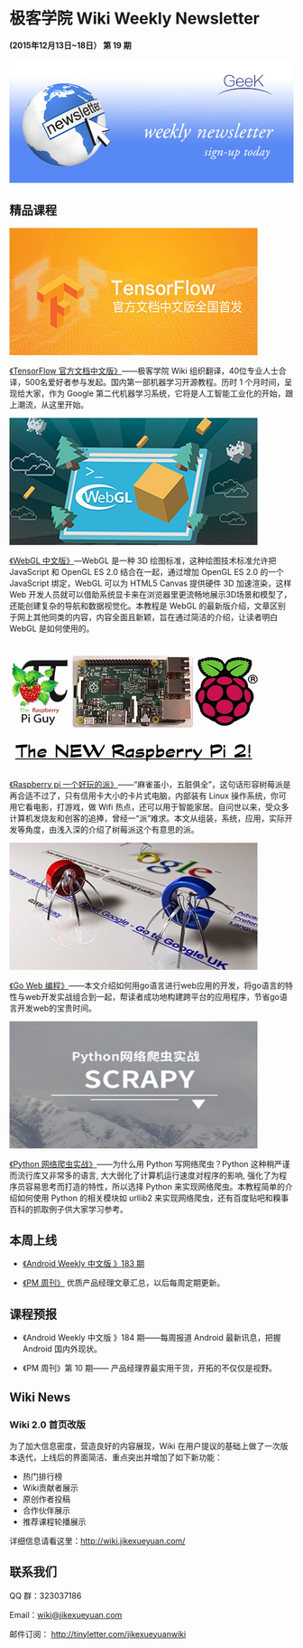 # 极客学院 Wiki Weekly Newsletter 
 
**(2015年12月13日~18日） 第 19 期**                                                 

![newsletterlogo](images/newsletter-banner.jpg) 

## 精品课程

![](images/TensorFlow.jpg)

[《TensorFlow 官方文档中文版》](http://wiki.jikexueyuan.com/project/tensorflow-zh/)——极客学院 Wiki 组织翻译，40位专业人士合译，500名爱好者参与发起。国内第一部机器学习开源教程。历时 1 个月时间，呈现给大家，作为 Google 第二代机器学习系统，它将是人工智能工业化的开始，跟上潮流，从这里开始。

![](images/webgl.jpg)

[《WebGL 中文版》](http://wiki.jikexueyuan.com/project/webgl/)—WebGL 是一种 3D 绘图标准，这种绘图技术标准允许把 JavaScript 和 OpenGL ES 2.0 结合在一起，通过增加 OpenGL ES 2.0 的一个 JavaScript 绑定，WebGL 可以为 HTML5 Canvas 提供硬件 3D 加速渲染，这样 Web 开发人员就可以借助系统显卡来在浏览器里更流畅地展示3D场景和模型了，还能创建复杂的导航和数据视觉化。本教程是 WebGL 的最新版介绍，文章区别于网上其他同类的内容，内容全面且新颖，旨在通过简洁的介绍，让读者明白 WebGL 是如何使用的。

![](images/raspberry.jpg)

[《Raspberry pi 一个好玩的派》](http://wiki.jikexueyuan.com/project/raspberry-pi-funny/)——“麻雀虽小，五脏俱全”，这句话形容树莓派是再合适不过了，只有信用卡大小的卡片式电脑，内部装有 Linux 操作系统，你可用它看电影，打游戏，做 Wifi 热点，还可以用于智能家居。自问世以来，受众多计算机发烧友和创客的追捧，曾经一“派”难求。本文从组装，系统，应用，实际开发等角度，由浅入深的介绍了树莓派这个有意思的派。

![](images/go-web.jpg)

[《Go Web 编程》](http://wiki.jikexueyuan.com/project/go-web-programming/)——本文介绍如何用go语言进行web应用的开发，将go语言的特性与web开发实战组合到一起，帮读者成功地构建跨平台的应用程序，节省go语言开发web的宝贵时间。

![](images/Python-scrapy.jpg)

[《Python 网络爬虫实战》](http://wiki.jikexueyuan.com/project/python-crawler/)——为什么用 Python 写网络爬虫？Python 这种稍严谨而流行库又非常多的语言, 大大弱化了计算机运行速度对程序的影响, 强化了为程序员容易思考而打造的特性，所以选择 Python 来实现网络爬虫。本教程简单的介绍如何使用 Python 的相关模块如 urllib2 来实现网络爬虫，还有百度贴吧和糗事百科的抓取例子供大家学习参考。

## 本周上线

- [《Android Weekly 中文版 》183 期](http://wiki.jikexueyuan.com/project/android-weekly/issue-183/index.html)

- [《PM 周刊》](http://wiki.jikexueyuan.com/project/pmweekly/) 优质产品经理文章汇总，以后每周定期更新。

## 课程预报

- 《Android Weekly 中文版 》184 期——每周报道 Android 最新讯息，把握 Android 国内外现状。

- 《PM 周刊》第 10 期—— 产品经理界最实用干货，开拓的不仅仅是视野。

## Wiki News

### Wiki 2.0 首页改版

为了加大信息密度，营造良好的内容展现，Wiki 在用户提议的基础上做了一次版本迭代，上线后的界面简洁、重点突出并增加了如下新功能：

- 热门排行榜
- Wiki贡献者展示
- 原创作者投稿
- 合作伙伴展示
- 推荐课程轮播展示

详细信息请看这里：<http://wiki.jikexueyuan.com/>

## 联系我们

QQ 群：323037186

Email：wiki@jikexueyuan.com

邮件订阅： <http://tinyletter.com/jikexueyuanwiki>

